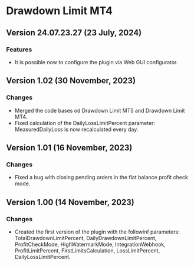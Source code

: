 # Drawdown Limit MT4

## Version 24.07.23.27 (23 July, 2024)
### Features
* It is possible now to configure the plugin via Web GUI configurator.

## Version 1.02 (30 November, 2023)
### Changes
* Merged the code bases od Drawdown Limit MT5 and Drawdown Limit MT4.
* Fixed calculation of the DailyLossLimitPercent parameter: MeasuredDailyLoss is now recalculated every day.

## Version 1.01 (16 November, 2023)
### Changes
* Fixed a bug with closing pending orders in the flat balance profit check mode.

## Version 1.00 (14 November, 2023)
### Changes
* Created the first version of the plugin with the followinf parameters: TotalDrawdownLimitPercent, DailyDrawdownLimitPercent, ProfitCheckMode, HighWatermarkMode, IntegrationWebhook, ProfitLimitPercent, FirstLimitsCalculation, LossLimitPercent, DailyLossLimitPercent.

